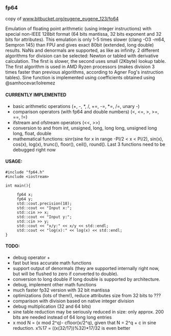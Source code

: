 ### fp64
copy of www.bitbucket.org/eugene_eugene_123/fp64

Emulation of floating point arithmetic (using integer instructions) with special non-IEEE 128bit format (64 bits mantissa, 32 bits exponent and 32 bits for attributes). This emulation is only 1-5 times slower (clang -O3 -m64, Sempron 145) than FPU and gives exact 80bit (extended, long double) results. NaNs and denormals are supported, as like as infinity. 2 different algorithms for division can be selected: Newton or tabled with derivative calculation. The first is slower, the second uses small (2Kbyte) lookup table. The first algorithm is used in AMD Ryzen processors (makes division 3 times faster than previous algorithms, according to Agner Fog's instruction tables). Sine function is implemented using coefficients obtained using @samhocevar/lolremez

#### CURRENTLY IMPLEMENTED
- basic arithmetic operations (+, -, *, /, +=, -=, *=, /=, unary -)
- comparison operators (with fp64 and double numbers) (<, <=, >, >=, ==, !=)
- ifstream and ofstream operators (<<, >>)
- conversion to and from int, unsigned, long, long long, unsigned long long, float, double
- mathematical functions: sinr(sine for x in range -PI/2 < x < PI/2), sin(x), cos(x), log(x), trunc(), floor(), ceil(), round(). Last 3 functions need to be debugged right now 

#### USAGE:

    #include "fp64.h"  
    #include <iostream>  

    int main(){  

         fp64 x;  
         fp64 y;  
         std::cout.precision(18);  
         std::cout << "Input x:";   
         std::cin >> x;  
         std::cout << "Input y:";  
         std::cin >> y;  
         std::cout << "x/y:" << x/y << std::endl;  
         std::cout << "log(x):" << log(x) << std::endl;  
    }  
  

#### TODO:
- debug operator +
- fast but less accurate math functions
- support output of denormals (they are supported internally right now, but will be flushed to zero if converted to double).
- conversion to long double if long double is supported by architecture.
- debug, implement other math functions 
- much faster fp32 version with 32 bit mantissa 
- optimizations (lots of them!), reduce attributes size from 32 bits to ??? 
- comparison with division based on native integer division 
- debug multiplication (32 and 64 bits) 
- sine table reduction may be seriously reduced in size: only approx. 200 bits are needed instead of 64 long long entries 
- x mod N = (x mod 2^q)- cfloor(x/2^q), given that N = 2^q + c in sine reduction. x%17 = ((x(32/17))%32)*17/32  is even better
